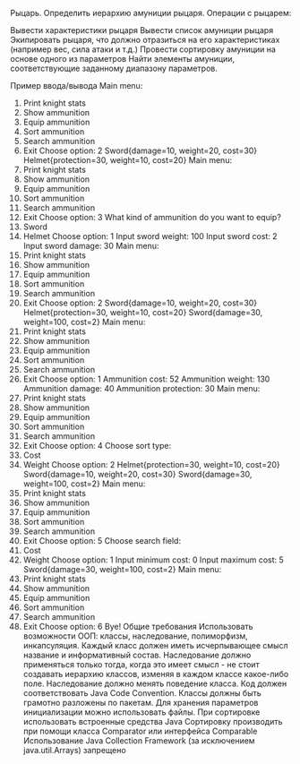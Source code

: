 Рыцарь. Определить иерархию амуниции рыцаря. Операции с рыцарем:

Вывести характеристики рыцаря
Вывести список амуниции рыцаря
Экипировать рыцаря, что должно отразиться на его характеристиках (например вес, сила атаки и т.д.)
Провести сортировку амуниции на основе одного из параметров
Найти элементы амуниции, соответствующие заданному диапазону параметров.

Пример ввода/вывода
Main menu:
1. Print knight stats
2. Show ammunition
3. Equip ammunition
4. Sort ammunition
5. Search ammunition
6. Exit
Choose option:
2
Sword{damage=10, weight=20, cost=30}
Helmet{protection=30, weight=10, cost=20}
Main menu:
1. Print knight stats
2. Show ammunition
3. Equip ammunition
4. Sort ammunition
5. Search ammunition
6. Exit
Choose option:
3
What kind of ammunition do you want to equip?
1. Sword
2. Helmet
Choose option:
1
Input sword weight:
100
Input sword cost:
2
Input sword damage:
30
Main menu:
1. Print knight stats
2. Show ammunition
3. Equip ammunition
4. Sort ammunition
5. Search ammunition
6. Exit
Choose option:
2
Sword{damage=10, weight=20, cost=30}
Helmet{protection=30, weight=10, cost=20}
Sword{damage=30, weight=100, cost=2}
Main menu:
1. Print knight stats
2. Show ammunition
3. Equip ammunition
4. Sort ammunition
5. Search ammunition
6. Exit
Choose option:
1
Ammunition cost: 52
Ammunition weight: 130
Ammunition damage: 40
Ammunition protection: 30
Main menu:
1. Print knight stats
2. Show ammunition
3. Equip ammunition
4. Sort ammunition
5. Search ammunition
6. Exit
Choose option:
4
Choose sort type:
1. Cost
2. Weight
Choose option:
2
Helmet{protection=30, weight=10, cost=20}
Sword{damage=10, weight=20, cost=30}
Sword{damage=30, weight=100, cost=2}
Main menu:
1. Print knight stats
2. Show ammunition
3. Equip ammunition
4. Sort ammunition
5. Search ammunition
6. Exit
Choose option:
5
Choose search field:
1. Cost
2. Weight
Choose option:
1
Input minimum cost: 
0
Input maximum cost: 
5
Sword{damage=30, weight=100, cost=2}
Main menu:
1. Print knight stats
2. Show ammunition
3. Equip ammunition
4. Sort ammunition
5. Search ammunition
6. Exit
Choose option:
6
Bye!
Общие требования
Использовать возможности ООП: классы, наследование, полиморфизм, инкапсуляция.
Каждый класс должен иметь исчерпывающее смысл название и информативный состав.
Наследование должно применяться только тогда, когда это имеет смысл - не стоит создавать иерархию классов, изменяя в каждом классе какое-либо поле. Наследование должно менять поведение класса.
Код должен соответствовать Java Code Convention.
Классы должны быть грамотно разложены по пакетам.
Для хранения параметров инициализации можно использовать файлы.
При сортировке использовать встроенные средства Java
Сортировку производить при помощи класса Comparator или интерфейса Comparable
Использование Java Collection Framework (за исключением java.util.Arrays) запрещено